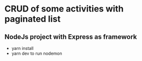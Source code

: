 # CRUD of some activities with paginated list
## NodeJs project with Express as framework
- yarn install
- yarn dev to run nodemon
